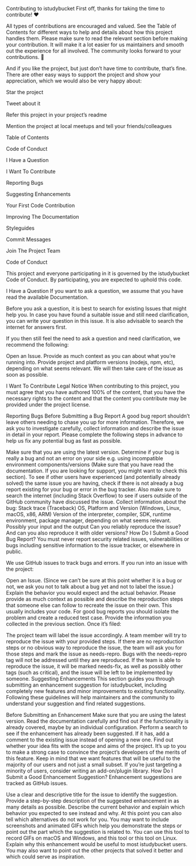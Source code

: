 Contributing to istudybucket
First off, thanks for taking the time to contribute! ❤️

All types of contributions are encouraged and valued. See the Table of Contents for different ways to help and details about how this project handles them. Please make sure to read the relevant section before making your contribution. It will make it a lot easier for us maintainers and smooth out the experience for all involved. The community looks forward to your contributions. 🎉

And if you like the project, but just don’t have time to contribute, that’s fine. There are other easy ways to support the project and show your appreciation, which we would also be very happy about:

Star the project

Tweet about it

Refer this project in your project’s readme

Mention the project at local meetups and tell your friends/colleagues

Table of Contents

Code of Conduct

I Have a Question

I Want To Contribute

Reporting Bugs

Suggesting Enhancements

Your First Code Contribution

Improving The Documentation

Styleguides

Commit Messages

Join The Project Team

Code of Conduct

This project and everyone participating in it is governed by the istudybucket Code of Conduct. By participating, you are expected to uphold this code. 

I Have a Question
If you want to ask a question, we assume that you have read the available Documentation.

Before you ask a question, it is best to search for existing Issues that might help you. In case you have found a suitable issue and still need clarification, you can write your question in this issue. It is also advisable to search the internet for answers first.

If you then still feel the need to ask a question and need clarification, we recommend the following:

Open an Issue.
Provide as much context as you can about what you’re running into.
Provide project and platform versions (nodejs, npm, etc), depending on what seems relevant.
We will then take care of the issue as soon as possible.

I Want To Contribute
Legal Notice
When contributing to this project, you must agree that you have authored 100% of the content, that you have the necessary rights to the content and that the content you contribute may be provided under the project license.

Reporting Bugs
Before Submitting a Bug Report
A good bug report shouldn’t leave others needing to chase you up for more information. Therefore, we ask you to investigate carefully, collect information and describe the issue in detail in your report. Please complete the following steps in advance to help us fix any potential bug as fast as possible.

Make sure that you are using the latest version.
Determine if your bug is really a bug and not an error on your side e.g. using incompatible environment components/versions (Make sure that you have read the documentation. If you are looking for support, you might want to check this section).
To see if other users have experienced (and potentially already solved) the same issue you are having, check if there is not already a bug report existing for your bug or error in the bug tracker.
Also make sure to search the internet (including Stack Overflow) to see if users outside of the GitHub community have discussed the issue.
Collect information about the bug:
Stack trace (Traceback)
OS, Platform and Version (Windows, Linux, macOS, x86, ARM)
Version of the interpreter, compiler, SDK, runtime environment, package manager, depending on what seems relevant.
Possibly your input and the output
Can you reliably reproduce the issue? And can you also reproduce it with older versions?
How Do I Submit a Good Bug Report?
You must never report security related issues, vulnerabilities or bugs including sensitive information to the issue tracker, or elsewhere in public. 

We use GitHub issues to track bugs and errors. If you run into an issue with the project:

Open an Issue. (Since we can’t be sure at this point whether it is a bug or not, we ask you not to talk about a bug yet and not to label the issue.)
Explain the behavior you would expect and the actual behavior.
Please provide as much context as possible and describe the reproduction steps that someone else can follow to recreate the issue on their own. This usually includes your code. For good bug reports you should isolate the problem and create a reduced test case.
Provide the information you collected in the previous section.
Once it’s filed:

The project team will label the issue accordingly.
A team member will try to reproduce the issue with your provided steps. If there are no reproduction steps or no obvious way to reproduce the issue, the team will ask you for those steps and mark the issue as needs-repro. Bugs with the needs-repro tag will not be addressed until they are reproduced.
If the team is able to reproduce the issue, it will be marked needs-fix, as well as possibly other tags (such as critical), and the issue will be left to be implemented by someone.
Suggesting Enhancements
This section guides you through submitting an enhancement suggestion for istudybucket, including completely new features and minor improvements to existing functionality. Following these guidelines will help maintainers and the community to understand your suggestion and find related suggestions.

Before Submitting an Enhancement
Make sure that you are using the latest version.
Read the documentation carefully and find out if the functionality is already covered, maybe by an individual configuration.
Perform a search to see if the enhancement has already been suggested. If it has, add a comment to the existing issue instead of opening a new one.
Find out whether your idea fits with the scope and aims of the project. It’s up to you to make a strong case to convince the project’s developers of the merits of this feature. Keep in mind that we want features that will be useful to the majority of our users and not just a small subset. If you’re just targeting a minority of users, consider writing an add-on/plugin library.
How Do I Submit a Good Enhancement Suggestion?
Enhancement suggestions are tracked as GitHub issues.

Use a clear and descriptive title for the issue to identify the suggestion.
Provide a step-by-step description of the suggested enhancement in as many details as possible.
Describe the current behavior and explain which behavior you expected to see instead and why. At this point you can also tell which alternatives do not work for you.
You may want to include screenshots and animated GIFs which help you demonstrate the steps or point out the part which the suggestion is related to. You can use this tool to record GIFs on macOS and Windows, and this tool or this tool on Linux.
Explain why this enhancement would be useful to most istudybucket users. You may also want to point out the other projects that solved it better and which could serve as inspiration.
